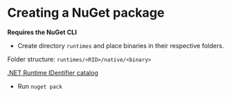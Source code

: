# Creating a NuGet package

**Requires the NuGet CLI**

- Create directory `runtimes` and place binaries in their
respective folders.

Folder structure: `runtimes/<RID>/native/<binary>`

[.NET Runtime IDentifier catalog](https://docs.microsoft.com/en-us/dotnet/core/rid-catalog)

- Run `nuget pack`

